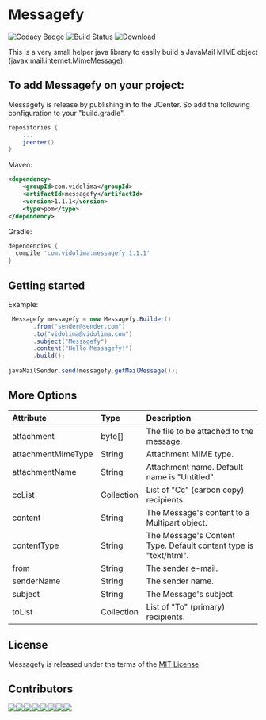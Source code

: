 # Messagefy

[![Codacy Badge](https://api.codacy.com/project/badge/Grade/79d4d0cf623e4d34ae92b39becfd231c)](https://www.codacy.com/app/marcosvidolin/messagefy?utm_source=github.com&amp;utm_medium=referral&amp;utm_content=marcosvidolin/messagefy&amp;utm_campaign=Badge_Grade)
[![Build Status](https://travis-ci.org/marcosvidolin/messagefy.svg?branch=master)](https://travis-ci.org/marcosvidolin/messagefy)
[![Download](https://api.bintray.com/packages/marcosvidolin/maven/messagefy/images/download.svg?version=v1.1.1) ](https://bintray.com/marcosvidolin/maven/messagefy/v1.1.1/link)

This is a very small helper java library to easily build a JavaMail MIME object (javax.mail.internet.MimeMessage).

## To add Messagefy on your project:

Messagefy is release by publishing in to the JCenter. So add the following configuration to your "build.gradle".

```gradle
repositories {
    ...
    jcenter()
}
```

Maven:

```xml
<dependency>
	<groupId>com.vidolima</groupId>
	<artifactId>messagefy</artifactId>
	<version>1.1.1</version>
	<type>pom</type>
</dependency>
```

Gradle:
```gradle
dependencies {
  compile 'com.vidolima:messagefy:1.1.1'
}
```


## Getting started

Example:

```java
 Messagefy messagefy = new Messagefy.Builder()
       .from("sender@sender.com")
       .to("vidolima@vidolima.com")
       .subject("Messagefy")
       .content("Hello Messagefy!")
       .build();
       
javaMailSender.send(messagefy.getMailMessage());
```

## More Options

| Attribute           | Type                 | Description |
| :-------------------| :------------------- | :---------- |
| attachment          | byte[]               | The file to be attached to the message. |  
| attachmentMimeType  | String               | Attachment MIME type. |
| attachmentName      | String               | Attachment name. Default name is "Untitled". |
| ccList              | Collection<String>   | List of "Cc" (carbon copy) recipients. |
| content             | String               | The Message's content to a Multipart object. |
| contentType         | String               | The Message's Content Type. Default content type is "text/html". |
| from                | String               | The sender e-mail. |
| senderName          | String               | The sender name. |
| subject             | String               | The Message's subject. |
| toList              | Collection<String>   | List of "To" (primary) recipients. |

## License
Messagefy is released under the terms of the [MIT License](http://opensource.org/licenses/MIT).

## Contributors
[![](https://sourcerer.io/fame/marcosvidolin/marcosvidolin/messagefy/images/0)](https://sourcerer.io/fame/marcosvidolin/marcosvidolin/messagefy/links/0)[![](https://sourcerer.io/fame/marcosvidolin/marcosvidolin/messagefy/images/1)](https://sourcerer.io/fame/marcosvidolin/marcosvidolin/messagefy/links/1)[![](https://sourcerer.io/fame/marcosvidolin/marcosvidolin/messagefy/images/2)](https://sourcerer.io/fame/marcosvidolin/marcosvidolin/messagefy/links/2)[![](https://sourcerer.io/fame/marcosvidolin/marcosvidolin/messagefy/images/3)](https://sourcerer.io/fame/marcosvidolin/marcosvidolin/messagefy/links/3)[![](https://sourcerer.io/fame/marcosvidolin/marcosvidolin/messagefy/images/4)](https://sourcerer.io/fame/marcosvidolin/marcosvidolin/messagefy/links/4)[![](https://sourcerer.io/fame/marcosvidolin/marcosvidolin/messagefy/images/5)](https://sourcerer.io/fame/marcosvidolin/marcosvidolin/messagefy/links/5)[![](https://sourcerer.io/fame/marcosvidolin/marcosvidolin/messagefy/images/6)](https://sourcerer.io/fame/marcosvidolin/marcosvidolin/messagefy/links/6)[![](https://sourcerer.io/fame/marcosvidolin/marcosvidolin/messagefy/images/7)](https://sourcerer.io/fame/marcosvidolin/marcosvidolin/messagefy/links/7)
